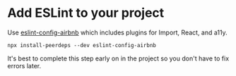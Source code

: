 # Add ESLint to your project

Use [eslint-config-airbnb](https://github.com/airbnb/javascript/tree/master/packages/eslint-config-airbnb) which includes plugins for Import, React, and a11y.

```
npx install-peerdeps --dev eslint-config-airbnb
```

It's best to complete this step early on in the project so you don't have to fix errors later.

